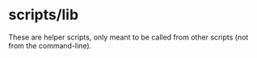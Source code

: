 scripts/lib
===========

These are helper scripts, only meant to be called from other scripts (not from
the command-line).
